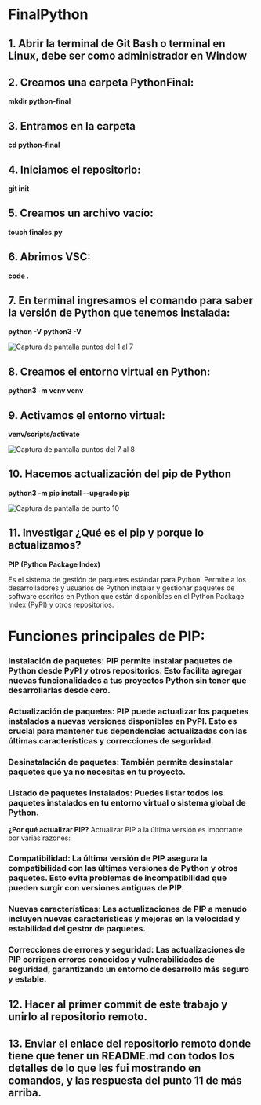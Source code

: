# FinalPython
## 1. Abrir la terminal de Git Bash o terminal en Linux, debe ser como administrador en Window

## 2. Creamos una carpeta PythonFinal: 
**mkdir python-final**

## 3. Entramos en la carpeta
**cd python-final**

## 4. Iniciamos el repositorio:
**git init**

## 5. Creamos un archivo vacío:
**touch finales.py**

## 6. Abrimos VSC:
**code .**

## 7. En terminal ingresamos el comando para saber la versión de Python que tenemos instalada:
**python -V**
**python3 -V**

![Captura de pantalla puntos del 1 al 7](https://github.com/MerAtim/FinalPython/assets/127444671/1163546e-73b6-4866-a977-63e691ed577f)

## 8. Creamos el entorno virtual en Python:
**python3 -m venv venv**

## 9. Activamos el entorno virtual:
**venv/scripts/activate**

![Captura de pantalla puntos del 7 al 8](https://github.com/MerAtim/FinalPython/assets/127444671/19bbac20-cdca-41aa-a3f0-9f1c60f53892)

## 10. Hacemos actualización del pip de Python
**python3 -m pip install --upgrade pip**

![Captura de pantalla de punto 10](https://github.com/MerAtim/FinalPython/assets/127444671/468b2f1f-b550-4bc2-8806-f5150d8f99e1)

## 11. Investigar ¿Qué es el pip y porque lo actualizamos?

**PIP (Python Package Index)**

Es el sistema de gestión de paquetes estándar para Python. Permite a los desarrolladores y usuarios de Python instalar y gestionar paquetes de software escritos en Python que están disponibles en el Python Package Index (PyPI) y otros repositorios.

# Funciones principales de PIP:
### Instalación de paquetes: PIP permite instalar paquetes de Python desde PyPI y otros repositorios. Esto facilita agregar nuevas funcionalidades a tus proyectos Python sin tener que desarrollarlas desde cero.

### Actualización de paquetes: PIP puede actualizar los paquetes instalados a nuevas versiones disponibles en PyPI. Esto es crucial para mantener tus dependencias actualizadas con las últimas características y correcciones de seguridad.

### Desinstalación de paquetes: También permite desinstalar paquetes que ya no necesitas en tu proyecto.

### Listado de paquetes instalados: Puedes listar todos los paquetes instalados en tu entorno virtual o sistema global de Python.

**¿Por qué actualizar PIP?**
Actualizar PIP a la última versión es importante por varias razones:

### Compatibilidad: La última versión de PIP asegura la compatibilidad con las últimas versiones de Python y otros paquetes. Esto evita problemas de incompatibilidad que pueden surgir con versiones antiguas de PIP.

### Nuevas características: Las actualizaciones de PIP a menudo incluyen nuevas características y mejoras en la velocidad y estabilidad del gestor de paquetes.

### Correcciones de errores y seguridad: Las actualizaciones de PIP corrigen errores conocidos y vulnerabilidades de seguridad, garantizando un entorno de desarrollo más seguro y estable.


## 12. Hacer al primer commit de este trabajo y unirlo al repositorio remoto.

## 13. Enviar el enlace del repositorio remoto donde tiene que tener un README.md con todos los detalles de lo que les fui mostrando en comandos, y las respuesta del punto 11 de más arriba.
